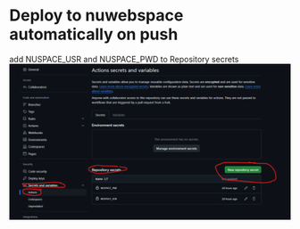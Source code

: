 # Deploy to nuwebspace automatically on push

add NUSPACE_USR and NUSPACE_PWD to Repository secrets
![alt text](image.png)